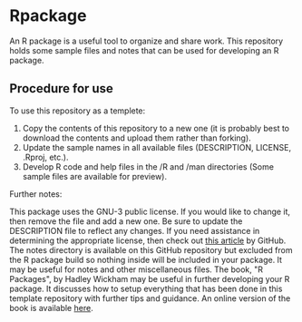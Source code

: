 # Rpackage

An R package is a useful tool to organize and share work. This repository holds some sample files and notes that can be used for developing an R package.



## Procedure for use

To use this repository as a templete:

1. Copy the contents of this repository to a new one (it is probably best to download the contents and upload them rather than forking).
2. Update the sample names in all available files (DESCRIPTION, LICENSE, .Rproj, etc.).
3. Develop R code and help files in the /R and /man directories (Some sample files are available for preview).

Further notes:

This package uses the GNU-3 public license. If you would like to change it, then remove the file and add a new one. Be sure to update the DESCRIPTION file to reflect any changes. If you need assistance in determining the appropriate license, then check out [this article](https://choosealicense.com/) by GitHub.
The notes directory is available on this GitHub repository but excluded from the R package build so nothing inside will be included in your package. It may be useful for notes and other miscellaneous files.
The book, "R Packages", by Hadley Wickham may be useful in further developing your R package. It discusses how to setup everything that has been done in this template repository with further tips and guidance. An online version of the book is available [here](https://r-pkgs.org/).
